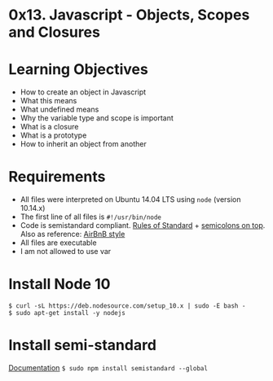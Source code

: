 # 0x13. Javascript - Objects, Scopes and Closures
# Learning Objectives
* How to create an object in Javascript
* What this means
* What undefined means
* Why the variable type and scope is important
* What is a closure
* What is a prototype
* How to inherit an object from another
# Requirements
* All files were interpreted on Ubuntu 14.04 LTS using ```node``` (version 10.14.x)
* The first line of all files is ```#!/usr/bin/node```
* Code is semistandard compliant. [Rules of Standard](https://standardjs.com/rules.html) + [semicolons on top](https://github.com/standard/semistandard). Also as reference: [AirBnB style](https://github.com/airbnb/javascript)
* All files are executable
* I am not allowed to use var
# Install Node 10
```
$ curl -sL https://deb.nodesource.com/setup_10.x | sudo -E bash -
$ sudo apt-get install -y nodejs
```
# Install semi-standard
[Documentation](https://github.com/standard/semistandard)
```$ sudo npm install semistandard --global```
